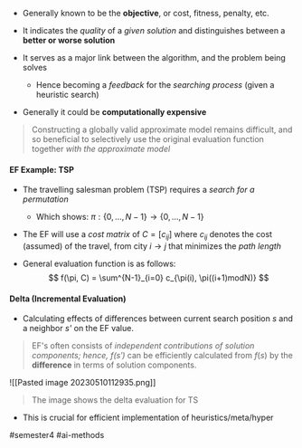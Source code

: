 - Generally known to be the **objective**, or cost, fitness, penalty, etc.
- It indicates the *quality* of a *given solution* and distinguishes between a **better or worse solution**
- It serves as a major link between the algorithm, and the problem being solves
	- Hence becoming a *feedback* for the *searching process* (given a heuristic search)

- Generally it could be **computationally expensive**

> Constructing a globally valid approximate model remains difficult, and so beneficial to selectively use the original evaluation function together *with the approximate model*

#### EF Example: TSP
- The travelling salesman problem (TSP) requires a *search for a permutation*
	- Which shows: $\pi: \{ 0, \dots, N-1 \} \to \{ 0,\dots,N-1 \}$
- The EF will use a *cost matrix* of $C=[c_{ij}]$ where $c_{ij}$ denotes the cost (assumed) of the travel, from city $i\to j$ that minimizes the *path length*

- General evaluation function is as follows:
	$$
f(\pi, C) = \sum^{N-1}_{i=0} c_{\pi(i), \pi((i+1)modN)}
$$
#### Delta (Incremental Evaluation)
- Calculating effects of differences between current search position *s* and a neighbor *s'* on the EF value.

> EF's often consists of *independent contributions of solution components; hence, $f(s')$* can be efficiently calculated from $f(s)$ by the **difference** in terms of solution components.

![[Pasted image 20230510112935.png]]

> The image shows the delta evaluation for TS

- This is crucial for efficient implementation of heuristics/meta/hyper

#semester4 #ai-methods 